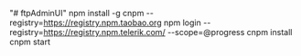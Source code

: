 "# ftpAdminUI" 
npm install -g cnpm --registry=https://registry.npm.taobao.org
npm login --registry=https://registry.npm.telerik.com/ --scope=@progress
cnpm install
cnpm start